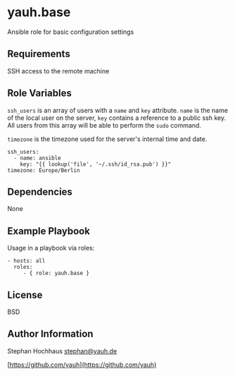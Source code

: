 # yauh.base
Ansible role for basic configuration settings

## Requirements
SSH access to the remote machine

## Role Variables
`ssh_users` is an array of users with a `name` and `key` attribute. `name` is the name of the local user on the server, `key` contains a reference to a public ssh key. All users from this array will be able to perform the `sudo` command.

`timezone` is the timezone used for the server's internal time and date.

```
ssh_users:
  - name: ansible
    key: "{{ lookup('file', '~/.ssh/id_rsa.pub') }}"
timezone: Europe/Berlin
```

## Dependencies
None

## Example Playbook
Usage in a playbook via roles:

```
- hosts: all
  roles:
     - { role: yauh.base }
```

## License
BSD

## Author Information
Stephan Hochhaus stephan@yauh.de

[https://github.com/yauh](https://github.com/yauh)
